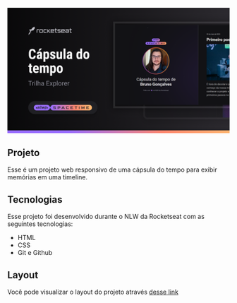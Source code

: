 <p>
    <img src=".github/preview.png" alt="Preview">
</p>

## Projeto
Esse é um projeto web responsivo de uma cápsula do tempo para exibir memórias em uma timeline.

## Tecnologias
Esse projeto foi desenvolvido durante o NLW da Rocketseat com as seguintes tecnologias:

- HTML
- CSS
- Git e Github

## Layout
Você pode visualizar o layout do projeto através [desse link](https://www.figma.com/file/MXSbtZxPC0YfFpDuCxFaTJ/C%C3%A1psula-do-tempo-%E2%80%A2-Trilha-Explorer-(Community)-(Copy)?type=design&node-id=306%3A84&t=XVWoLq0UwfRgMXkY-1)